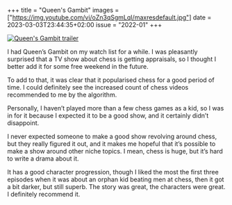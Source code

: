 +++
title       = "Queen's Gambit"
images      = ["https://img.youtube.com/vi/oZn3qSgmLqI/maxresdefault.jpg"]
date        = 2023-03-03T23:44:35+02:00
issue       = "2022-01"
+++

[![Queen's Gambit trailer](https://img.youtube.com/vi/oZn3qSgmLqI/maxresdefault.jpg)](https://youtu.be/oZn3qSgmLqI)

I had Queen’s Gambit on my watch list for a while. I was pleasantly surprised that a TV show about chess is getting appraisals, so I thought I better add it for some free weekend in the future.

To add to that, it was clear that it popularised chess for a good period of time. I could definitely see the increased count of chess videos recommended to me by the algorithm.

Personally, I haven’t played more than a few chess games as a kid, so I was in for it because I expected it to be a good show, and it certainly didn’t disappoint.

I never expected someone to make a good show revolving around chess, but they really figured it out, and it makes me hopeful that it’s possible to make a show around other niche topics. I mean, chess is huge, but it’s hard to write a drama about it.

It has a good character progression, though I liked the most the first three episodes when it was about an orphan kid beating men at chess, then it got a bit darker, but still superb. The story was great, the characters were great. I definitely recommend it.
